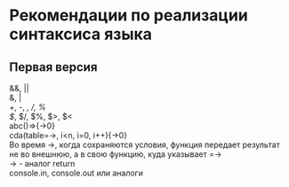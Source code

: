 # Рекомендации по реализации синтаксиса языка
## Первая версия
&&, ||  
&, |  
+, -, *, /, %  
$*, $/, $%, $>, $<  
abc()=>{->0}  
cda(table=->, i<n, i=0, i++){->0}  
Во время ->, когда сохраняются условия, функция передает результат не во внешнюю, а в свою функцию, куда указывает =->  
-> - аналог return  
console.in, console.out или аналоги  
